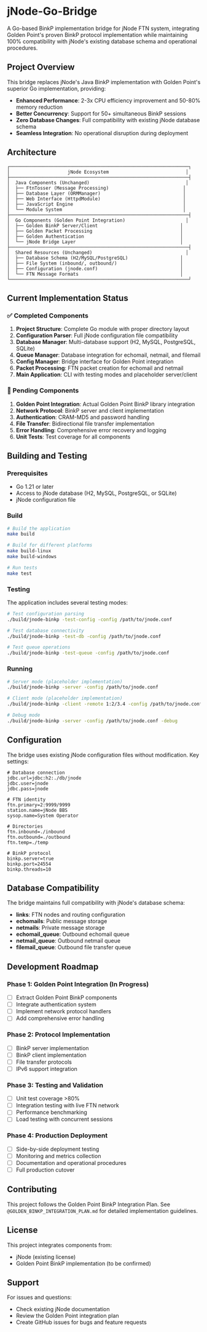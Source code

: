 # jNode-Go-Bridge

A Go-based BinkP implementation bridge for jNode FTN system, integrating Golden Point's proven BinkP protocol implementation while maintaining 100% compatibility with jNode's existing database schema and operational procedures.

## Project Overview

This bridge replaces jNode's Java BinkP implementation with Golden Point's superior Go implementation, providing:

- **Enhanced Performance**: 2-3x CPU efficiency improvement and 50-80% memory reduction
- **Better Concurrency**: Support for 50+ simultaneous BinkP sessions  
- **Zero Database Changes**: Full compatibility with existing jNode database schema
- **Seamless Integration**: No operational disruption during deployment

## Architecture

```
┌─────────────────────────────────────────────────────────────────┐
│                     jNode Ecosystem                            │
├─────────────────────────────────────────────────────────────────┤
│  Java Components (Unchanged)                                   │
│  ├── FtnTosser (Message Processing)                           │
│  ├── Database Layer (ORMManager)                              │
│  ├── Web Interface (HttpdModule)                              │
│  ├── JavaScript Engine                                        │
│  └── Module System                                            │
├─────────────────────────────────────────────────────────────────┤
│  Go Components (Golden Point Integration)                      │
│  ├── Golden BinkP Server/Client                              │
│  ├── Golden Packet Processing                                │
│  ├── Golden Authentication                                   │
│  └── jNode Bridge Layer                                      │
├─────────────────────────────────────────────────────────────────┤
│  Shared Resources (Unchanged)                                  │
│  ├── Database Schema (H2/MySQL/PostgreSQL)                   │
│  ├── File System (inbound/, outbound/)                       │
│  ├── Configuration (jnode.conf)                              │
│  └── FTN Message Formats                                     │
└─────────────────────────────────────────────────────────────────┘
```

## Current Implementation Status

### ✅ Completed Components

1. **Project Structure**: Complete Go module with proper directory layout
2. **Configuration Parser**: Full jNode configuration file compatibility
3. **Database Manager**: Multi-database support (H2, MySQL, PostgreSQL, SQLite)
4. **Queue Manager**: Database integration for echomail, netmail, and filemail
5. **Config Manager**: Bridge interface for Golden Point integration
6. **Packet Processing**: FTN packet creation for echomail and netmail
7. **Main Application**: CLI with testing modes and placeholder server/client

### 🚧 Pending Components

1. **Golden Point Integration**: Actual Golden Point BinkP library integration
2. **Network Protocol**: BinkP server and client implementation
3. **Authentication**: CRAM-MD5 and password handling
4. **File Transfer**: Bidirectional file transfer implementation
5. **Error Handling**: Comprehensive error recovery and logging
6. **Unit Tests**: Test coverage for all components

## Building and Testing

### Prerequisites

- Go 1.21 or later
- Access to jNode database (H2, MySQL, PostgreSQL, or SQLite)
- jNode configuration file

### Build

```bash
# Build the application
make build

# Build for different platforms
make build-linux
make build-windows

# Run tests
make test
```

### Testing

The application includes several testing modes:

```bash
# Test configuration parsing
./build/jnode-binkp -test-config -config /path/to/jnode.conf

# Test database connectivity
./build/jnode-binkp -test-db -config /path/to/jnode.conf

# Test queue operations
./build/jnode-binkp -test-queue -config /path/to/jnode.conf
```

### Running

```bash
# Server mode (placeholder implementation)
./build/jnode-binkp -server -config /path/to/jnode.conf

# Client mode (placeholder implementation)
./build/jnode-binkp -client -remote 1:2/3.4 -config /path/to/jnode.conf

# Debug mode
./build/jnode-binkp -server -config /path/to/jnode.conf -debug
```

## Configuration

The bridge uses existing jNode configuration files without modification. Key settings:

```properties
# Database connection
jdbc.url=jdbc:h2:./db/jnode
jdbc.user=jnode
jdbc.pass=jnode

# FTN identity
ftn.primary=2:9999/9999
station.name=jNode BBS
sysop.name=System Operator

# Directories
ftn.inbound=./inbound
ftn.outbound=./outbound
ftn.temp=./temp

# BinkP protocol
binkp.server=true
binkp.port=24554
binkp.threads=10
```

## Database Compatibility

The bridge maintains full compatibility with jNode's database schema:

- **links**: FTN nodes and routing configuration
- **echomails**: Public message storage  
- **netmails**: Private message storage
- **echomail_queue**: Outbound echomail queue
- **netmail_queue**: Outbound netmail queue
- **filemail_queue**: Outbound file transfer queue

## Development Roadmap

### Phase 1: Golden Point Integration (In Progress)
- [ ] Extract Golden Point BinkP components
- [ ] Integrate authentication system
- [ ] Implement network protocol handlers
- [ ] Add comprehensive error handling

### Phase 2: Protocol Implementation  
- [ ] BinkP server implementation
- [ ] BinkP client implementation
- [ ] File transfer protocols
- [ ] IPv6 support integration

### Phase 3: Testing and Validation
- [ ] Unit test coverage >80%
- [ ] Integration testing with live FTN network
- [ ] Performance benchmarking
- [ ] Load testing with concurrent sessions

### Phase 4: Production Deployment
- [ ] Side-by-side deployment testing
- [ ] Monitoring and metrics collection
- [ ] Documentation and operational procedures
- [ ] Full production cutover

## Contributing

This project follows the Golden Point BinkP Integration Plan. See `@GOLDEN_BINKP_INTEGRATION_PLAN.md` for detailed implementation guidelines.

## License

This project integrates components from:
- jNode (existing license)
- Golden Point BinkP implementation (to be confirmed)

## Support

For issues and questions:
- Check existing jNode documentation
- Review the Golden Point integration plan
- Create GitHub issues for bugs and feature requests